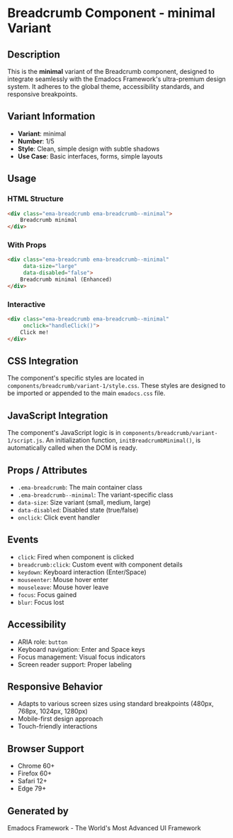 # Breadcrumb Component - minimal Variant

## Description
This is the **minimal** variant of the Breadcrumb component, designed to integrate seamlessly with the Emadocs Framework's ultra-premium design system. It adheres to the global theme, accessibility standards, and responsive breakpoints.

## Variant Information
- **Variant**: minimal
- **Number**: 1/5
- **Style**: Clean, simple design with subtle shadows
- **Use Case**: Basic interfaces, forms, simple layouts

## Usage

### HTML Structure
```html
<div class="ema-breadcrumb ema-breadcrumb--minimal">
    Breadcrumb minimal
</div>
```

### With Props
```html
<div class="ema-breadcrumb ema-breadcrumb--minimal" 
     data-size="large" 
     data-disabled="false">
    Breadcrumb minimal (Enhanced)
</div>
```

### Interactive
```html
<div class="ema-breadcrumb ema-breadcrumb--minimal" 
     onclick="handleClick()">
    Click me!
</div>
```

## CSS Integration
The component's specific styles are located in `components/breadcrumb/variant-1/style.css`. These styles are designed to be imported or appended to the main `emadocs.css` file.

## JavaScript Integration
The component's JavaScript logic is in `components/breadcrumb/variant-1/script.js`. An initialization function, `initBreadcrumbMinimal()`, is automatically called when the DOM is ready.

## Props / Attributes
- `.ema-breadcrumb`: The main container class
- `.ema-breadcrumb--minimal`: The variant-specific class
- `data-size`: Size variant (small, medium, large)
- `data-disabled`: Disabled state (true/false)
- `onclick`: Click event handler

## Events
- `click`: Fired when component is clicked
- `breadcrumb:click`: Custom event with component details
- `keydown`: Keyboard interaction (Enter/Space)
- `mouseenter`: Mouse hover enter
- `mouseleave`: Mouse hover leave
- `focus`: Focus gained
- `blur`: Focus lost

## Accessibility
- ARIA role: `button`
- Keyboard navigation: Enter and Space keys
- Focus management: Visual focus indicators
- Screen reader support: Proper labeling

## Responsive Behavior
- Adapts to various screen sizes using standard breakpoints (480px, 768px, 1024px, 1280px)
- Mobile-first design approach
- Touch-friendly interactions

## Browser Support
- Chrome 60+
- Firefox 60+
- Safari 12+
- Edge 79+

## Generated by
Emadocs Framework - The World's Most Advanced UI Framework
